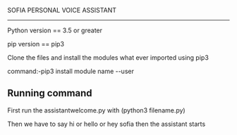 SOFIA PERSONAL VOICE ASSISTANT

--------------------------------------

Python version == 3.5 or greater

pip version == pip3

Clone the files and install the modules what ever imported using pip3 

command:-pip3 install module name --user

Running command
----------------

First run the assistantwelcome.py with (python3 filename.py)

Then we have to say hi or hello or hey sofia then the assistant starts
